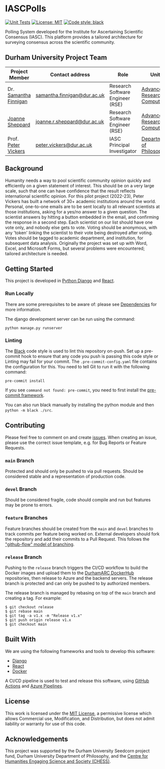 # IASCPolls

[![Unit Tests](https://github.com/DurhamARC/IASCPolls/actions/workflows/unit-tests.yml/badge.svg)](https://github.com/DurhamARC/IASCPolls/actions/workflows/unit-tests.yml)
[![License: MIT](https://img.shields.io/github/license/DurhamARC/IASCPolls)](https://github.com/DurhamARC/IASCPolls/blob/main/LICENSE)
[![Code style: black](https://img.shields.io/badge/code%20style-black-000000.svg)](https://github.com/psf/black)


Polling System developed for the Institute for Ascertaining Scientific Consensus 
(IASC). This platform provides a tailored architecture for surveying consensus 
across the scientific community.

## Durham University Project Team

| Project Member                                       | Contact address                                                   | Role                             | Unit                                                                                |
|------------------------------------------------------|-------------------------------------------------------------------|----------------------------------|-------------------------------------------------------------------------------------|
| Dr. [Samantha Finnigan](github.com/sjmf)             | [samantha.finnigan@dur.ac.uk](mailto:samantha.finnigan@dur.ac.uk) | Research Software Engineer (RSE) | [Advanced Research Computing](https://www.dur.ac.uk/arc/rse/)                       |
| [Joanne Sheppard](github.com/joannercsheppard)       | [joanne.r.sheppard@dur.ac.uk](mailto:joanne.r.sheppard@dur.ac.uk) | Research Software Engineer (RSE) | [Advanced Research Computing](https://www.dur.ac.uk/arc/rse/)                       |
| Prof. [Peter Vickers](dur.ac.uk/staff/peter-vickers) | [peter.vickers@dur.ac.uk](mailto:peter.vickers@dur.ac.uk)         | IASC Principal Investigator      | [Department of Philosophy](https://www.durham.ac.uk/departments/academic/philosophy/) |


## Background

Humanity needs a way to pool scientific community opinion quickly and 
efficiently on a given statement of interest. This should be on a very large 
scale, such that one can have confidence that the result reflects international 
scientific opinion. For this pilot project (2022-23), Peter Vickers has built a 
network of 30+ academic institutions around the world. Personal, one-to-one 
emails are to be sent locally to all relevant scientists at those institutions, 
asking for a yes/no answer to a given question. The scientist answers by hitting 
a button embedded in the email, and confirming the response in a second step. 
Each scientist on our list should have one vote only, and nobody else gets to 
vote. Voting should be anonymous, with any 'token' linking the scientist to 
their vote being destroyed after voting. Votes should be tagged to academic 
department, and institution, for subsequent data analysis. Originally the 
project was set up with Word, Excel, and Microsoft Forms, but several problems 
were encountered; tailored architecture is needed.


## Getting Started

This project is developed in [Python Django](https://www.djangoproject.com/) and 
[React](https://reactjs.org/).

### Run Locally

There are some prerequisites to be aware of: please see [Dependencies](docs/DEPENDENCIES.md) for more information.

The django development server can be run using the command:

```
python manage.py runserver
```

### Linting

The [Black](https://github.com/psf/black) code style is used to lint this 
repository on-push. Set up a pre-commit hook to ensure that any code you push is 
passing this code style or Linting may fail for your commit. The 
`.pre-commit-config.yaml` file contains the configuration for this. You need to 
tell Git to run it with the following command:

```
pre-commit install
```

If you see `command not found: pre-commit`, you need to first install the 
[pre-commit framework](https://pre-commit.com/#install).

You can also run black manually by installing the python module and then 
`python -m black ./src`.


[//]: # (### Deployment)

## Contributing

Please feel free to comment on and create [issues](issues). When creating an 
issue, please use the correct issue template, e.g. for Bug Reports or Feature 
Requests.

### `main` Branch
Protected and should only be pushed to via pull requests. Should be considered 
stable and a representation of production code.

### `devel` Branch
Should be considered fragile, code should compile and run but features may be 
prone to errors.

### `feature` Branches
Feature branches should be created from the `main` and `devel` branches to track 
commits per feature being worked on. External developers should fork the 
repository and add their commits to a Pull Request. This follows the 
["github-flow" model of branching](https://docs.github.com/en/get-started/quickstart/github-flow).

### `release` Branch
Pushing to the `release` branch triggers the CI/CD workflow to build the Docker 
images and upload them to the [DurhamARC DockerHub](https://hub.docker.com/orgs/durhamarc/) 
repositories, then release to Azure and the backend servers. The release branch 
is protected and can only be pushed to by authorized members.

The release branch is managed by rebasing on top of the `main` branch and 
creating a tag. For example:

```shell
$ git checkout release
$ git rebase main
$ git tag -a v1.x -m "Release v1.x"
$ git push origin release v1.x
$ git checkout main
```


## Built With

We are using the following frameworks and tools to develop this software:

* [Django](https://www.djangoproject.com/)
* [React](https://reactjs.org/)
* [Docker](https://docker.io/)

A CI/CD pipeline is used to test and release this software, using 
[GitHub Actions](https://github.com/features/actions) and 
[Azure Pipelines](https://azure.microsoft.com/en-gb/products/devops/pipelines/). 


## License
This work is licensed under the [MIT License](LICENSE), a permissive license 
which allows Commercial use, Modification, and Distribution, but does not admit 
liability or warranty for use of this code.

## Acknowledgements
This project was supported by the Durham University Seedcorn project fund, Durham University Department of Philosophy, and the [Centre for Humanities Engaging Science and Society (CHESS)](https://www.durham.ac.uk/research/institutes-and-centres/humanities-engaging-science-society/).

[//]: # (## Citation)
[//]: # ()
[//]: # (Please cite the associated papers for this work if you use this code:)
[//]: # ()
[//]: # (```)
[//]: # (@article{xxx2021paper,)
[//]: # (  title={Title},)
[//]: # (  author={Author},)
[//]: # (  journal={arXiv},)
[//]: # (  year={2021})
[//]: # (})
[//]: # (```)

[//]: # (## Usage)
[//]: # ()
[//]: # (Any links to production environment, video demos and screenshots.)
[//]: # ()
[//]: # (## Roadmap)
[//]: # ()
[//]: # (- [x] Initial Research  )
[//]: # (- [x] Minimum viable product: )
[//]: # (- [ ] Alpha Release  )
[//]: # (- [ ] Feature-Complete Release  )

